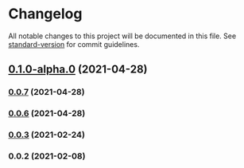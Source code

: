 # Changelog

All notable changes to this project will be documented in this file. See [standard-version](https://github.com/conventional-changelog/standard-version) for commit guidelines.

## [0.1.0-alpha.0](https://github.com/getnacelle/nacelle-sanity-plugin-pim-linker/compare/v0.0.7...v0.1.0-alpha.0) (2021-04-28)

### [0.0.7](https://github.com/getnacelle/nacelle-sanity-plugin-pim-linker/compare/v0.0.3...v0.0.7) (2021-04-28)

### [0.0.6](https://github.com/getnacelle/nacelle-sanity-plugin-pim-linker/compare/v0.0.3...v0.0.6) (2021-04-28)

### [0.0.3](https://github.com/getnacelle/nacelle-sanity-plugin-pim-linker/compare/v0.0.2...v0.0.3) (2021-02-24)

### 0.0.2 (2021-02-08)
